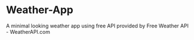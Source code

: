 # Weather-App
A minimal looking weather app using free API provided by Free Weather API - WeatherAPI.com
